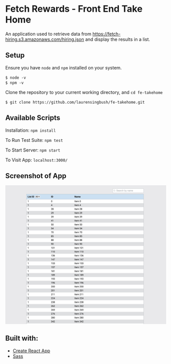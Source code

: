 # Fetch Rewards - Front End Take Home

An application used to retrieve data from https://fetch-hiring.s3.amazonaws.com/hiring.json and display the results in a list.

## Setup

Ensure you have `node` and `npm` installed on your system.

```
$ node -v
$ npm -v
```

Clone the repository to your current working directory, and `cd fe-takehome`

```
$ git clone https://github.com/laurensingbush/fe-takehome.git
```

## Available Scripts

Installation:
`npm install`

To Run Test Suite:
`npm test`

To Start Server:
`npm start`

To Visit App:
`localhost:3000/`

## Screenshot of App

![app demo image](assets/app_demo.png)

## Built with:

- [Create React App](https://github.com/facebook/create-react-app)
- [Sass](https://sass-lang.com/)
